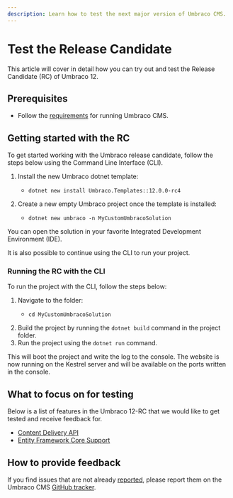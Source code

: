 ```yaml
---
description: Learn how to test the next major version of Umbraco CMS.
---
```


# Test the Release Candidate

This article will cover in detail how you can try out and test the Release Candidate (RC) of Umbraco 12.

## Prerequisites

* Follow the [requirements](fundamentals/setup/requirements.md) for running Umbraco CMS.

## Getting started with the RC

To get started working with the Umbraco release candidate, follow the steps below using the Command Line Interface (CLI).

1. Install the new Umbraco dotnet template:
   * ```aspnet
     dotnet new install Umbraco.Templates::12.0.0-rc4
     ```
2. Create a new empty Umbraco project once the template is installed:
   * ```
     dotnet new umbraco -n MyCustomUmbracoSolution
     ```

You can open the solution in your favorite Integrated Development Environment (IDE).

It is also possible to continue using the CLI to run your project.

### Running the RC with the CLI

To run the project with the CLI, follow the steps below:

1. Navigate to the folder:
   * ```
     cd MyCustomUmbracoSolution
     ```
2. Build the project by running the `dotnet build` command in the project folder.
3. Run the project using the `dotnet run` command.

This will boot the project and write the log to the console. The website is now running on the Kestrel server and will be available on the ports written in the console.

## What to focus on for testing

Below is a list of features in the Umbraco 12-RC that we would like to get tested and receive feedback for.

* [Content Delivery API](reference/content-delivery-api.md)
* [Entity Framework Core Support](tutorials/getting-started-with-entity-framework-core.md)

## How to provide feedback

If you find issues that are not already [reported](https://github.com/umbraco/Umbraco-CMS/issues?q=is%3Aopen+is%3Aissue+label%3Aproject%2Fv12), please report them on the Umbraco CMS [GitHub tracker](https://github.com/umbraco/Umbraco-CMS/issues/new?assignees=\&labels=type%2Fbug\&projects=\&template=01\_bug\_report.yml).
